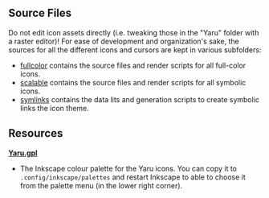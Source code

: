 ## Source Files

Do not edit icon assets directly (i.e. tweaking those in the "Yaru" folder with a raster editor)! For ease of development and organization's sake, the sources for all the different icons and cursors are kept in various subfolders: 

 - [fullcolor](./fullcolor) contains the source files and render scripts for all full-color icons.
 - [scalable](./scalable) contains the source files and render scripts for all symbolic icons.
 - [symlinks](./symlinks) contains the data lits and generation scripts to create symbolic links the icon theme.

## Resources

**[Yaru.gpl](./Yaru.gpl)**
- The Inkscape colour palette for the Yaru icons. You can copy it to `.config/inkscape/palettes` and restart Inkscape to able to choose it from the palette menu (in the lower right corner).
